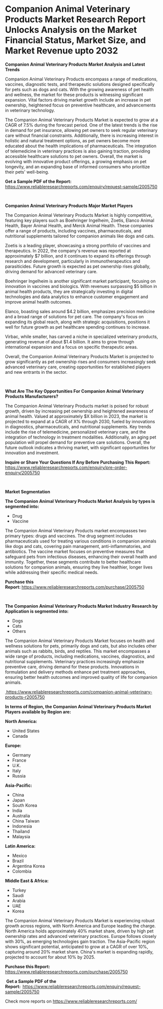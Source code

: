 <p><h1>Companion Animal Veterinary Products Market Research Report Unlocks Analysis on the Market Financial Status, Market Size, and Market Revenue upto 2032</h1></p><p><strong>Companion Animal Veterinary Products Market Analysis and Latest Trends</strong></p>
<p><p>Companion Animal Veterinary Products encompass a range of medications, vaccines, diagnostic tests, and therapeutic solutions designed specifically for pets such as dogs and cats. With the growing awareness of pet health and wellness, the market for these products is witnessing significant expansion. Vital factors driving market growth include an increase in pet ownership, heightened focus on preventive healthcare, and advancements in veterinary technology.</p><p>The Companion Animal Veterinary Products Market is expected to grow at a CAGR of 7.5% during the forecast period. One of the latest trends is the rise in demand for pet insurance, allowing pet owners to seek regular veterinary care without financial constraints. Additionally, there is increasing interest in holistic and natural treatment options, as pet owners become more educated about the health implications of pharmaceuticals. The integration of telemedicine in veterinary practices is also gaining traction, providing accessible healthcare solutions to pet owners. Overall, the market is evolving with innovative product offerings, a growing emphasis on pet longevity, and an expanding base of informed consumers who prioritize their pets' well-being.</p></p>
<p><strong>Get a Sample PDF of the Report:&nbsp;</strong> <a href="https://www.reliableresearchreports.com/enquiry/request-sample/2005750?utm_campaign=2243&utm_medium=2&utm_source=Github&utm_content=ia&utm_term=09032025&utm_id=companion-animal-veterinary-products">https://www.reliableresearchreports.com/enquiry/request-sample/2005750</a></p>
<p>&nbsp;</p>
<p><strong>Companion Animal Veterinary Products Major Market Players</strong></p>
<p><p>The Companion Animal Veterinary Products Market is highly competitive, featuring key players such as Boehringer Ingelheim, Zoetis, Elanco Animal Health, Bayer Animal Health, and Merck Animal Health. These companies offer a range of products, including vaccines, pharmaceuticals, and nutritional supplements tailored for companion animals like dogs and cats.</p><p>Zoetis is a leading player, showcasing a strong portfolio of vaccines and therapeutics. In 2022, the company's revenue was reported at approximately $7 billion, and it continues to expand its offerings through research and development, particularly in immunotherapeutics and parasiticides. Future growth is expected as pet ownership rises globally, driving demand for advanced veterinary care.</p><p>Boehringer Ingelheim is another significant market participant, focusing on innovation in vaccines and biologics. With revenues surpassing $5 billion in animal health products, they are strategically investing in digital technologies and data analytics to enhance customer engagement and improve animal health outcomes.</p><p>Elanco, boasting sales around $4.2 billion, emphasizes precision medicine and a broad range of solutions for pet care. The company's focus on expanding its global reach, along with strategic acquisitions, positions it well for future growth as pet healthcare spending continues to increase.</p><p>Virbac, while smaller, has carved a niche in specialized veterinary products, generating revenue of about $1.4 billion. It aims to grow through international expansion and a focus on specific therapeutic areas.</p><p>Overall, the Companion Animal Veterinary Products Market is projected to grow significantly as pet ownership rises and consumers increasingly seek advanced veterinary care, creating opportunities for established players and new entrants in the sector.</p></p>
<p>&nbsp;</p>
<p><strong>What Are The Key Opportunities For Companion Animal Veterinary Products Manufacturers?</strong></p>
<p><p>The Companion Animal Veterinary Products market is poised for robust growth, driven by increasing pet ownership and heightened awareness of animal health. Valued at approximately $X billion in 2023, the market is projected to expand at a CAGR of X% through 2030, fueled by innovations in diagnostics, pharmaceuticals, and nutritional supplements. Key trends include the rise of telemedicine, personalized veterinary care, and the integration of technology in treatment modalities. Additionally, an aging pet population will propel demand for preventive care solutions. Overall, the future outlook indicates a thriving market, with significant opportunities for innovation and investment.</p></p>
<p><strong>Inquire or Share Your Questions If Any Before Purchasing This Report:</strong> <a href="https://www.reliableresearchreports.com/enquiry/pre-order-enquiry/2005750?utm_campaign=2243&utm_medium=2&utm_source=Github&utm_content=ia&utm_term=09032025&utm_id=companion-animal-veterinary-products">https://www.reliableresearchreports.com/enquiry/pre-order-enquiry/2005750</a></p>
<p>&nbsp;</p>
<p><strong>Market Segmentation</strong></p>
<p><strong>The Companion Animal Veterinary Products Market Analysis by types is segmented into:</strong></p>
<p><ul><li>Drug</li><li>Vaccine</li></ul></p>
<p><p>The Companion Animal Veterinary Products market encompasses two primary types: drugs and vaccines. The drug segment includes pharmaceuticals used for treating various conditions in companion animals like dogs and cats, covering pain management, anti-inflammatories, and antibiotics. The vaccine market focuses on preventive measures that safeguard pets from infectious diseases, enhancing their overall health and immunity. Together, these segments contribute to better healthcare solutions for companion animals, ensuring they live healthier, longer lives while addressing their specific medical needs.</p></p>
<p><strong>Purchase this Report:&nbsp;</strong><a href="https://www.reliableresearchreports.com/purchase/2005750?utm_campaign=2243&utm_medium=2&utm_source=Github&utm_content=ia&utm_term=09032025&utm_id=companion-animal-veterinary-products">https://www.reliableresearchreports.com/purchase/2005750</a></p>
<p>&nbsp;</p>
<p><strong>The Companion Animal Veterinary Products Market Industry Research by Application is segmented into:</strong></p>
<p><ul><li>Dogs</li><li>Cats</li><li>Others</li></ul></p>
<p><p>The Companion Animal Veterinary Products Market focuses on health and wellness solutions for pets, primarily dogs and cats, but also includes other animals such as rabbits, birds, and reptiles. This market encompasses a wide range of products, including medications, vaccines, diagnostics, and nutritional supplements. Veterinary practices increasingly emphasize preventive care, driving demand for these products. Innovations in formulation and delivery methods enhance pet treatment approaches, ensuring better health outcomes and improved quality of life for companion animals.</p></p>
<p><a href="https://www.reliableresearchreports.com/companion-animal-veterinary-products-r2005750?utm_campaign=2243&utm_medium=2&utm_source=Github&utm_content=ia&utm_term=09032025&utm_id=companion-animal-veterinary-products">&nbsp;https://www.reliableresearchreports.com/companion-animal-veterinary-products-r2005750</a></p>
<p><strong>In terms of Region, the Companion Animal Veterinary Products Market Players available by Region are:</strong></p>
<p>
    <p> <strong> North America: </strong>
        <ul>
            <li>United States</li>
            <li>Canada</li>
        </ul>
        </p> 
    <p> <strong> Europe: </strong>
        <ul>
            <li>Germany</li>
            <li>France</li>
            <li>U.K.</li>
            <li>Italy</li>
            <li>Russia</li>
        </ul>
        </p> 
    <p> <strong> Asia-Pacific: </strong>
        <ul>
            <li>China</li>
            <li>Japan</li>
            <li>South Korea</li>
            <li>India</li>
            <li>Australia</li>
            <li>China Taiwan</li>
            <li>Indonesia</li>
            <li>Thailand</li>
            <li>Malaysia</li>
        </ul>
        </p> 
    <p> <strong> Latin America: </strong>
        <ul>
            <li>Mexico</li>
            <li>Brazil</li>
            <li>Argentina Korea</li>
            <li>Colombia</li>
        </ul>
        </p> 
    <p> <strong> Middle East & Africa: </strong>
        <ul>
            <li>Turkey</li>
            <li>Saudi</li>
            <li>Arabia</li>
            <li>UAE</li>
            <li>Korea</li>
        </ul>
    </p>
    </p>
<p><p>The Companion Animal Veterinary Products Market is experiencing robust growth across regions, with North America and Europe leading the charge. North America holds approximately 40% market share, driven by high pet ownership rates and advanced veterinary practices. Europe follows closely with 30%, as emerging technologies gain traction. The Asia-Pacific region shows significant potential, anticipated to grow at a CAGR of over 10%, capturing around 20% market share. China's market is expanding rapidly, projected to account for about 10% by 2025.</p></p>
<p><strong>Purchase this Report: </strong><a href="https://www.reliableresearchreports.com/purchase/2005750?utm_campaign=2243&utm_medium=2&utm_source=Github&utm_content=ia&utm_term=09032025&utm_id=companion-animal-veterinary-products">https://www.reliableresearchreports.com/purchase/2005750</a></p>
<p>&nbsp;<strong>Get a Sample PDF of the Report:&nbsp;&nbsp;</strong><a href="https://www.reliableresearchreports.com/enquiry/request-sample/2005750?utm_campaign=2243&utm_medium=2&utm_source=Github&utm_content=ia&utm_term=09032025&utm_id=companion-animal-veterinary-products">https://www.reliableresearchreports.com/enquiry/request-sample/2005750</a></p>
<p><strong></strong></p>
<p>Check more reports on <a href="https://www.reliableresearchreports.com/?utm_campaign=2243&utm_medium=2&utm_source=Github&utm_content=ia&utm_term=09032025&utm_id=companion-animal-veterinary-products">https://www.reliableresearchreports.com/</a></p>